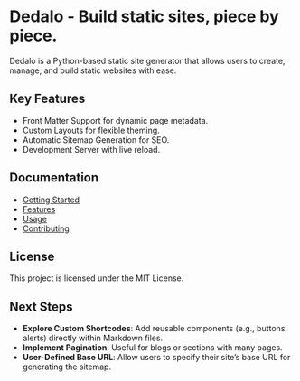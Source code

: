 # Dedalo - Build static sites, piece by piece.

Dedalo is a Python-based static site generator that allows users to create, manage, and build static websites with ease.

## Key Features

- Front Matter Support for dynamic page metadata.
- Custom Layouts for flexible theming.
- Automatic Sitemap Generation for SEO.
- Development Server with live reload.

## Documentation

- [Getting Started](docs/getting_started.md)
- [Features](docs/features.md)
- [Usage](docs/usage.md)
- [Contributing](docs/contributing.md)

## License

This project is licensed under the MIT License.

## Next Steps

- **Explore Custom Shortcodes**: Add reusable components (e.g., buttons, alerts) directly within Markdown files.
- **Implement Pagination**: Useful for blogs or sections with many pages.
- **User-Defined Base URL**: Allow users to specify their site’s base URL for generating the sitemap.
